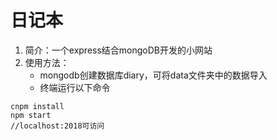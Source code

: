 # 日记本
1. 简介：一个express结合mongoDB开发的小网站
2. 使用方法：
    +  mongodb创建数据库diary，可将data文件夹中的数据导入
    +  终端运行以下命令
```
cnpm install
npm start
//localhost:2018可访问
```
     
